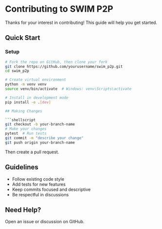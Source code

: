 # Contributing to SWIM P2P

Thanks for your interest in contributing! This guide will help you get started.

## Quick Start

### Setup

```bash
# Fork the repo on GitHub, then clone your fork
git clone https://github.com/yourusername/swim_p2p.git
cd swim_p2p

# Create virtual environment
python -m venv venv
source venv/bin/activate  # Windows: venv\Scripts\activate

# Install in development mode
pip install -e .[dev]

## Making Changes

```shellscript
git checkout -b your-branch-name
# Make your changes
pytest  # Run tests
git commit -m "describe your change"
git push origin your-branch-name
```

Then create a pull request.

## Guidelines

- Follow existing code style
- Add tests for new features
- Keep commits focused and descriptive
- Be respectful in discussions

## Need Help?

Open an issue or discussion on GitHub.